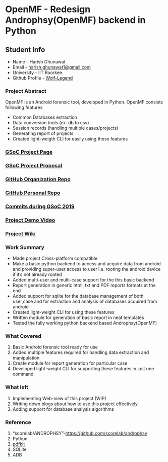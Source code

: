 # OpenMF - Redesign Androphsy(OpenMF) backend in Python

## Student Info
- Name - Harish Ghunawat
- Email - harish.ghunawat1@gmail.com
- University - IIT Roorkee
- Github Profile - [Wolf-Legend](https://github.com/wolf-legend)
### Project Abstract
OpenMF is an Android forensic tool, developed in Python. OpenMF consists following features
- Common Databases extraction
- Data conversion tools (ex. db to csv)
- Session records (handling multiple cases/projects)
- Generating report of projects
- Created light-weigth CLI for easily using these features

### [GSoC Project Page](https://summerofcode.withgoogle.com/projects/#5283093169045504)

### [GSoC Project Proposal](https://docs.google.com/document/d/1KboOKdS9sBDcb8hceNKlclwB_QnAaOPFGVQHUC9cyg4/edit)

### [GitHub Organization Repo](https://github.com/scorelab)

### [GitHub Personal Repo](https://github.com/scorelab/OpenMF)

### [Commits during GSoC 2019](https://github.com/scorelab/OpenMF/commits?author=Wolf-Legend)

### [Project Demo Video](https://drive.google.com/open?id=1QALmBtviYctsFUktlHkdp_zHkuT48aFd)

### [Project Wiki](https://github.com/scorelab/OpenMF/wiki)

### Work Summary
- Made project Cross-platform compatible
- Make a basic python backend to access and acquire data
from android and providing super-user access to user i.e.
rooting the android device if it’s not already rooted
- Added multi-user and multi-case support for the this basic
backend
- Report generation in generic html, txt and PDF reports formats at
the end
- Added support for sqlite for the database management of both user,case
and for extraction and analysis of databases acquired from
android
- Created light-weight CLI for using these features 
- Written module for generation of basic report in neat
templates
- Tested the fully working python backend based
Androphsy(OpenMF)
### What Covered
1. Basic Android forensic tool ready for use
2. Added multiple features required for handling data extraction and manipulation
3. Create module for report generation for particular case
4. Developed light-weight CLI for supporting these features in just one command

### What left
1. Implementing Web-view of this project (WIP)
2. Writing down blogs about how to use this project effectively
3. Adding support for database analysis algorithms

### Reference
1. “scorelab/ANDROPHSY”-https://github.com/scorelab/androphsy
2. Python
3. [pdfkit](https://github.com/JazzCore/python-pdfkit)
4. SQLite
5. ADB

